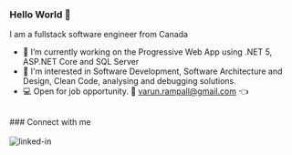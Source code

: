 ### Hello World 👋
I am a fullstack software engineer from Canada
- 🔭 I’m currently working on the Progressive Web App using .NET 5, ASP.NET Core and SQL Server
- 🤔 I'm interested in Software Development, Software Architecture and Design, Clean Code, analysing and debugging solutions.
- 💻 Open for job opportunity. 📧 varun.rampall@gmail.com 👈
<br>
### Connect with me
<br>
<br>
<a href="https://www.linkedin.com/in/varun-rampal-9458847/"><img align="left" alt="linked-in" src="https://img.shields.io/badge/linkedin-%230077B5.svg?&style=for-the-badge&logo=linkedin&logoColor=white" /></a>

